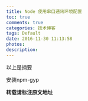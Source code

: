 ```yaml
---
title: Node 使用串口通讯环境配置
toc: true
comments: true
categories: 技术博客
tags: Default
date: 2016-11-30 11:13:58
photos:
description:
---
```


以上是摘要
<!--more-->
安装npm-gyp


**转载请标注原文地址**



